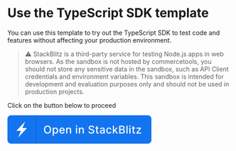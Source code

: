 # Use the TypeScript SDK template

You can use this template to try out the TypeScript SDK to test code and features without affecting your production environment.

> :warning: StackBlitz is a third-party service for testing Node.js apps in web browsers. As the sandbox is not hosted by commercetools, you should not store any sensitive data in the sandbox, such as API Client credentials and environment variables. This sandbox is intended for development and evaluation purposes only and should not be used in production projects.

Click on the button below to proceed

<a href="https://stackblitz.com/fork/github/commercetools/commercetools-ts-sdk-template?file=sdk%2Frequest.ts" target="_blank">
  <img src="./assets/images/open_in_stackblitz.svg"
</a>
